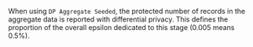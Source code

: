 When using `DP Aggregate Seeded`, the protected number of records in the aggregate data is reported with differential privacy. This defines the proportion of the overall epsilon dedicated to this stage (0.005 means 0.5%).
